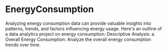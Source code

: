 # EnergyConsumption
Analyzing energy consumption data can provide valuable insights into patterns, trends, and factors influencing energy usage. Here's an outline of a data analytics project on energy consumption: Descriptive Analysis: a. Overall Energy Consumption: Analyze the overall energy consumption trends over time.
